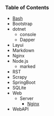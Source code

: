 ### Table of Contents

- [Bash](./Bash/Bash.md)
- Bootstrap
- dotnet
    - console
    - Dapper
- Layui
- Markdown
- Nginx
- Node.js
    - marked
- RST	
- Scrapy
- SpringBoot
- SQLite
- Web
    - Server
        - [Nginx](./Web/Server/Nginx/Nginx.md)
- WebAPI




